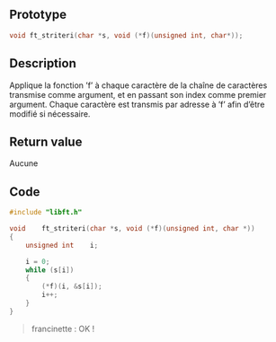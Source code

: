 ## Prototype

```c
void ft_striteri(char *s, void (*f)(unsigned int, char*));
```

## Description

Applique la fonction ’f’ à chaque caractère de la
chaîne de caractères transmise comme argument,
et en passant son index comme premier argument.
Chaque caractère est transmis par adresse à ’f’
afin d’être modifié si nécessaire.

## Return value

Aucune

## Code

```c
#include "libft.h"

void	ft_striteri(char *s, void (*f)(unsigned int, char *))
{
	unsigned int	i;

	i = 0;
	while (s[i])
	{
		(*f)(i, &s[i]);
		i++;
	}
}
```

> francinette : OK !